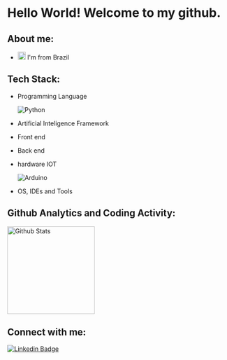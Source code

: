 # Hello World! Welcome to my github.

<!-- about me -->

## About me:
  * <img width="18" src="https://img.icons8.com/color/96/000000/brazil-circular.png" alt="Brazil" /> I'm from Brazil

## Tech Stack:
* Programming Language

  ![Python](https://img.shields.io/badge/-Python-dcdcdc?style=flat&logo=python)&nbsp;
  
* Artificial Inteligence Framework
* Front end
* Back end
* hardware IOT

  ![Arduino](https://img.shields.io/badge/-Arduino-dcdcdc?style=flat&logo=Arduino)&nbsp;
  
* OS, IDEs and Tools

## Github Analytics and Coding Activity:
  <p align="left">
  <img alt="Github Stats" height="200" src="https://github-readme-stats.vercel.app/api?username=ItamarMaran&theme=dark&show_icons=true&include_all_commits=true" />
  </p>


## Connect with me:
  [![Linkedin Badge](https://img.shields.io/badge/-ItamarMaran-blue?style=flat-square&logo=Linkedin&logoColor=white&link=https://www.linkedin.com/in/aman-atg/)](https://www.linkedin.com/in/itamar-maran-a06046101/)





<!--
**ItamarMaran/ItamarMaran** is a ✨ _special_ ✨ repository because its `README.md` (this file) appears on your GitHub profile.

### Hi there 👋

Here are some ideas to get you started:

- 🔭 I’m currently working on ...
- 🌱 I’m currently learning ...
- 👯 I’m looking to collaborate on ...
- 🤔 I’m looking for help with ...
- 💬 Ask me about ...
- 📫 How to reach me: ...
- 😄 Pronouns: ...
- ⚡ Fun fact: ...
-->

<!--
reference of icons
https://www.vectorlogo.zone/?q=
https://icons8.com/
https://iconscout.com/
-->
